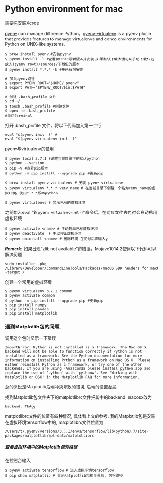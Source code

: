 # Python environment for mac

需要先安装Xcode

[pyenv](https://github.com/pyenv/pyenv) can manage diffirence Python，[pyenv-virtualenv](https://github.com/pyenv/pyenv-virtualenv) is a pyenv plugin that provides features to manage virtualenvs and conda environments for Python on UNIX-like systems.

```
$ brew install pyenv #安装pyenv
$ pyenv install -l #查看python最新版本并安装,如果默认下载太慢可以手动下载XZ包放入(pyenv root)/sources/下载包的版本
$ pyenv install *.*.* -k #用已有包安装 

# 加入pyenv路径
$ export PYENV_ROOT="$HOME/.pyenv"
$ export PATH="$PYENV_ROOT/bin:$PATH"

# 创建 .bash_profile 文件
$ cd ~/
$ touch .bash_profile #创建文件
$ open -e .bash_profile 
#重启Terminal
```
打开 .bash_profile 文件，将以下代码加入第一二行
```
eval "$(pyenv init -)" # 
eval "$(pyenv virtualenv-init -)"
```

pyenv与virtualenv的使用
```
$ pyenv local 3.7.1 #设置当前目录下的默认python
$ python --version
$ pip -V #查看pip版本
$ python -m pip install --upgrade pip #更新pip

$ brew install pyenv-virtualenv # 安装 pyenv-virtualenv
$ pyenv virtualenv *.*.* venv_name # 在当前目录下创建一个名为venv_name的虚拟环境，使用*.*.*版本python

$ pyenv virtualenvs # 显示已有的虚拟环境
```

之前加入eval "$(pyenv virtualenv-init -)"命令后，在对应文件夹内时会自动启用虚拟环境
```
$ pyenv activate <name> # 手动启动已有虚拟环境
$ pyenv deactivate  # 手动停止虚拟环境
$ pyenv uninstall <name> # 删除环境 在问号后面输入y
```

***Remark***: 如果出现“zlib not available"的错误，Mojave10.14.2使用以下代码可以解决问题

```
sudo installer -pkg /Library/Developer/CommandLineTools/Packages/macOS_SDK_headers_for_macOS_10.14.pkg -target /
```



创建一个常用的虚拟环境

```
$ pyenv virtualenv 3.7.1 common
$ pyenv activate common
$ python -m pip install --upgrade pip #更新pip
$ pip install numpy
$ pip install pandas
$ pip install matplotlib
```



### 遇到Matplotlib包的问题,

调用这个包时显示一下错误

```
ImportError: Python is not installed as a framework. The Mac OS X backend will not be able to function correctly if Python is not installed as a framework. See the Python documentation for more information on installing Python as a framework on Mac OS X. Please either reinstall Python as a framework, or try one of the other backends. If you are using (Ana)Conda please install python.app and replace the use of 'python' with 'pythonw'. See 'Working with Matplotlib on OSX' in the Matplotlib FAQ for more information.
```

总的来说是Matplotlib后端冲突导致的错误, 后端的设置[参考](https://matplotlib.org/users/customizing.html#customizing-matplotlib).

找到Matplotlib包文件夹下的matplotlibrc文件把其中的backend: macosx改为

```
backend: TkAgg
```

matplotlibrc文件的位置有四种情况, 具体看上文的参考. 我的Matplotlib包是安装在虚拟环境tensorflow中的, matplotlibrc文件位置为

```
/Users/t/.pyenv/versions/3.7.1/envs/tensorflow/lib/python3.7/site-packages/matplotlib/mpl-data/matplotlibrc
```

##### 查看虚拟环境中的Matplotlib包的路径

在控制台输入

```
$ pyenv activate tensorflow # 进入虚拟环境tensorflow
$ pip show matplotlib # 显示Matplotlib包相关信息, 包括路径
```

